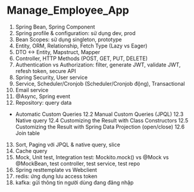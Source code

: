 # Manage_Employee_App
1. Spring Bean, Spring Component
2. Spring profile & configuration: sử dụng dev, prod
3. Bean Scopes: sử dụng singleton, prototype
4. Entity, ORM, Relationship, Fetch Type (Lazy vs Eager)
5. DTO <-> Entity, Mapstruct, Mapper
6. Controller, HTTP Methods (POST, GET, PUT, DELETE)
7. Authentication vs Authorization: filter, generate JWT, validate JWT, refesh token, secure API
8. Spring Security, User service
9. Service, Scheduler/Cronjob (Scheduler/Cronjob động), Transactional
10. Email service
11. @Async, Spring event
12. Repository: query data
- Automatic Custom Queries
12.2 Manual Custom Queries (JPQL)
12.3 Native query
12.4 Customizing the Result with Class Constructors
12.5 Customizing the Result with Spring Data Projection (open/close)
12.6 Join table
13. Sort, Paging với JPQL & native query, slice
14. Cache query
15. Mock, Unit test, Integration test: Mockito.mock() vs @Mock vs @MockBean, test controller, test service, test repo
16. Spring resttemplate vs Webclient
17. redis: ứng dụng lưu access token
18. kafka: gửi thông tin người dùng đang đăng nhập
